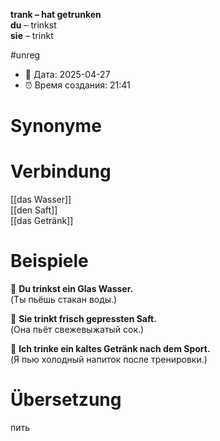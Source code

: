 **trank – hat getrunken**  
**du** – trinkst  
**sie** – trinkt

#unreg
- 📍 Дата: 2025-04-27
- ⏰ Время создания: 21:41
# Synonyme

# Verbindung 
[[das Wasser]]  
[[den Saft]]  
[[das Getränk]]
# Beispiele
🔹 **Du trinkst ein Glas Wasser.**  
(Ты пьёшь стакан воды.)

🔹 **Sie trinkt frisch gepressten Saft.**  
(Она пьёт свежевыжатый сок.)

🔹 **Ich trinke ein kaltes Getränk nach dem Sport.**  
(Я пью холодный напиток после тренировки.)
# Übersetzung
пить